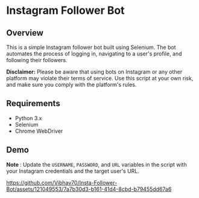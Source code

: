 # Instagram Follower Bot

## Overview

This is a simple Instagram follower bot built using Selenium. The bot automates the process of logging in, navigating to a user's profile, and following their followers.

**Disclaimer:** Please be aware that using bots on Instagram or any other platform may violate their terms of service. Use this script at your own risk, and make sure you comply with the platform's rules.

## Requirements

- Python 3.x
- Selenium
- Chrome WebDriver

## Demo

<b> Note </b> : Update the `USERNAME`, `PASSWORD`, and `URL` variables in the script with your Instagram credentials and the target user's URL.




https://github.com/Vibhav70/Insta-Follower-Bot/assets/121049553/7a7b30d3-b161-41d4-8cbd-b79455dd67a6


